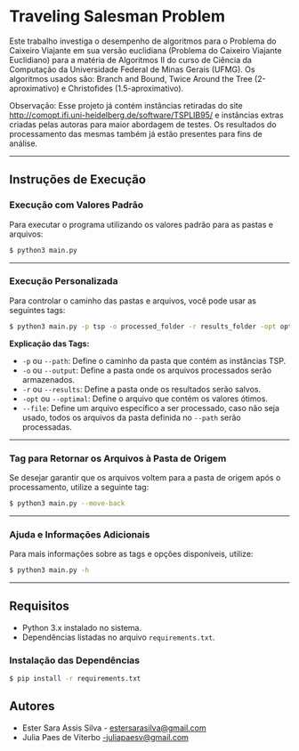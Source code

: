 # Traveling Salesman Problem

Este trabalho investiga o desempenho de algoritmos para o Problema do Caixeiro Viajante em sua versão euclidiana (Problema do Caixeiro Viajante Euclidiano) para a matéria de Algoritmos II do curso de Ciência da Computação da Universidade Federal de Minas Gerais (UFMG). Os algoritmos usados são: Branch and Bound, Twice Around the Tree (2-aproximativo) e Christofides (1.5-aproximativo).

Observação: Esse projeto já contém instâncias retiradas do site http://comopt.ifi.uni-heidelberg.de/software/TSPLIB95/ e instâncias extras criadas pelas autoras para maior abordagem de testes. Os resultados do processamento das mesmas também já estão presentes para fins de análise. 

---

## **Instruções de Execução**

### **Execução com Valores Padrão**
Para executar o programa utilizando os valores padrão para as pastas e arquivos:
```bash
$ python3 main.py
```

---

### **Execução Personalizada**
Para controlar o caminho das pastas e arquivos, você pode usar as seguintes tags:
```bash
$ python3 main.py -p tsp -o processed_folder -r results_folder -opt optimal_file.txt
```

**Explicação das Tags:**
- `-p` ou `--path`: Define o caminho da pasta que contém as instâncias TSP.
- `-o` ou `--output`: Define a pasta onde os arquivos processados serão armazenados.
- `-r` ou `--results`: Define a pasta onde os resultados serão salvos.
- `-opt` ou `--optimal`: Define o arquivo que contém os valores ótimos.
- `--file`: Define um arquivo específico a ser processado, caso não seja usado, todos os arquivos da pasta definida no `--path` serão processadas.
---

### **Tag para Retornar os Arquivos à Pasta de Origem**
Se desejar garantir que os arquivos voltem para a pasta de origem após o processamento, utilize a seguinte tag:
```bash
$ python3 main.py --move-back
```

---

### **Ajuda e Informações Adicionais**
Para mais informações sobre as tags e opções disponíveis, utilize:
```bash
$ python3 main.py -h
```

---

## **Requisitos**
- Python 3.x instalado no sistema.
- Dependências listadas no arquivo `requirements.txt`.

### **Instalação das Dependências**
```bash
$ pip install -r requirements.txt
```

## **Autores**

- Ester Sara Assis Silva - estersarasilva@gmail.com
- Julia Paes de Viterbo -juliapaesv@gmail.com
